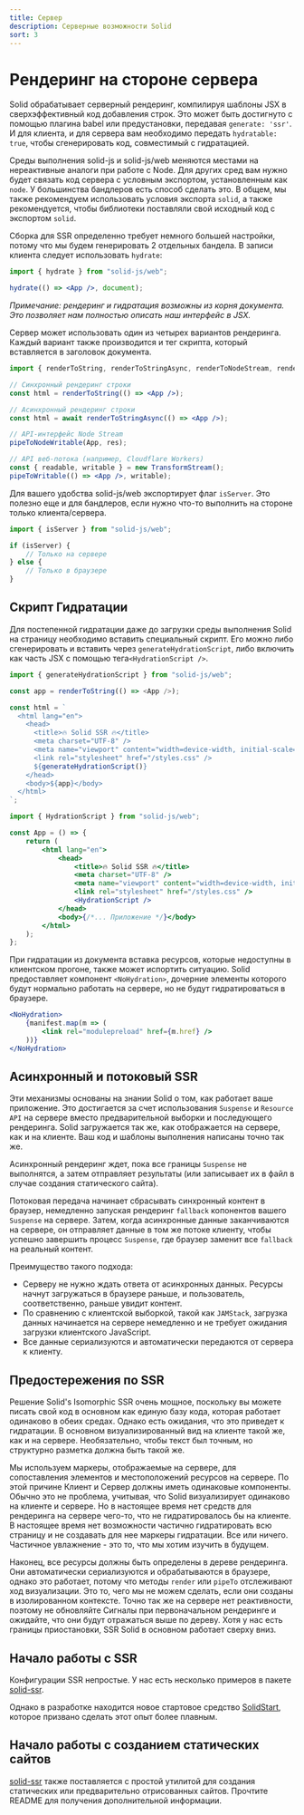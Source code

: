```yaml
---
title: Сервер
description: Серверные возможности Solid
sort: 3
---
```


# Рендеринг на стороне сервера

Solid обрабатывает серверный рендеринг, компилируя шаблоны JSX в сверхэффективный код добавления строк. Это может быть достигнуто с помощью плагина babel или предустановки, передавая `generate: 'ssr'`. И для клиента, и для сервера вам необходимо передать `hydratable: true`, чтобы сгенерировать код, совместимый с гидратацией.

Среды выполнения solid-js и solid-js/web меняются местами на нереактивные аналоги при работе с Node. Для других сред вам нужно будет связать код сервера с условным экспортом, установленным как `node`. У большинства бандлеров есть способ сделать это. В общем, мы также рекомендуем использовать условия экспорта `solid`, а также рекомендуется, чтобы библиотеки поставляли свой исходный код с экспортом `solid`.

Сборка для SSR определенно требует немного большей настройки, потому что мы будем генерировать 2 отдельных бандела. В записи клиента следует использовать `hydrate`:

```jsx
import { hydrate } from "solid-js/web";

hydrate(() => <App />, document);
```

_Примечание: рендеринг и гидратация возможны из корня документа. Это позволяет нам полностью описать наш интерфейс в JSX._

Сервер может использовать один из четырех вариантов рендеринга. Каждый вариант также производится и тег скрипта, который вставляется в заголовок документа.

```jsx
import { renderToString, renderToStringAsync, renderToNodeStream, renderToWebStream } from "solid-js/web";

// Синхронный рендеринг строки
const html = renderToString(() => <App />);

// Асинхронный рендеринг строки
const html = await renderToStringAsync(() => <App />);

// API-интерфейс Node Stream
pipeToNodeWritable(App, res);

// API веб-потока (например, Cloudflare Workers)
const { readable, writable } = new TransformStream();
pipeToWritable(() => <App />, writable);
```

Для вашего удобства solid-js/web экспортирует флаг `isServer`. Это полезно еще и для бандлеров, если нужно что-то выполнить на стороне только клиента/сервера.

```jsx
import { isServer } from "solid-js/web";

if (isServer) {
    // Только на сервере
} else {
    // Только в браузере
}
```

## Скрипт Гидратации

Для постепенной гидратации даже до загрузки среды выполнения Solid на страницу необходимо вставить специальный скрипт. Его можно либо сгенерировать и вставить через `generateHydrationScript`, либо включить как часть JSX с помощью тега`<HydrationScript />`.

```js
import { generateHydrationScript } from "solid-js/web";

const app = renderToString(() => <App />);

const html = `
  <html lang="en">
    <head>
      <title>🔥 Solid SSR 🔥</title>
      <meta charset="UTF-8" />
      <meta name="viewport" content="width=device-width, initial-scale=1.0" />
      <link rel="stylesheet" href="/styles.css" />
      ${generateHydrationScript()}
    </head>
    <body>${app}</body>
  </html>
`;
```

```jsx
import { HydrationScript } from "solid-js/web";

const App = () => {
    return (
        <html lang="en">
            <head>
                <title>🔥 Solid SSR 🔥</title>
                <meta charset="UTF-8" />
                <meta name="viewport" content="width=device-width, initial-scale=1.0" />
                <link rel="stylesheet" href="/styles.css" />
                <HydrationScript />
            </head>
            <body>{/*... Приложение */}</body>
        </html>
    );
};
```

При гидратации из документа вставка ресурсов, которые недоступны в клиентском прогоне, также может испортить ситуацию. Solid предоставляет компонент `<NoHydration>`, дочерние элементы которого будут нормально работать на сервере, но не будут гидратироваться в браузере.

```jsx
<NoHydration>
    {manifest.map(m => (
        <link rel="modulepreload" href={m.href} />
    ))}
</NoHydration>
```

## Асинхронный и потоковый SSR

Эти механизмы основаны на знании Solid о том, как работает ваше приложение. Это достигается за счет использования `Suspense` и `Resource API` на сервере вместо предварительной выборки и последующего рендеринга. Solid загружается так же, как отображается на сервере, как и на клиенте. Ваш код и шаблоны выполнения написаны точно так же.

Асинхронный рендеринг ждет, пока все границы `Suspense` не выполнятся, а затем отправляет результаты (или записывает их в файл в случае создания статического сайта).

Потоковая передача начинает сбрасывать синхронный контент в браузер, немедленно запуская рендеринг `fallback` копонентов вашего `Suspense` на сервере. Затем, когда асинхронные данные заканчиваются на сервере, он отправляет данные в том же потоке клиенту, чтобы успешно завершить процесс `Suspense`, где браузер заменит все `fallback` на реальный контент.

Преимущество такого подхода:

-   Серверу не нужно ждать ответа от асинхронных данных. Ресурсы начнут загружаться в браузере раньше, и пользователь, соответственно, раньше увидит контент.
-   По сравнению с клиентской выборкой, такой как `JAMStack`, загрузка данных начинается на сервере немедленно и не требует ожидания загрузки клиентского JavaScript.
-   Все данные сериализуются и автоматически передаются от сервера к клиенту.

## Предостережения по SSR

Решение Solid's Isomorphic SSR очень мощное, поскольку вы можете писать свой код в основном как единую базу кода, которая работает одинаково в обеих средах. Однако есть ожидания, что это приведет к гидратации. В основном визуализированный вид на клиенте такой же, как и на сервере. Необязательно, чтобы текст был точным, но структурно разметка должна быть такой же.

Мы используем маркеры, отображаемые на сервере, для сопоставления элементов и местоположений ресурсов на сервере. По этой причине Клиент и Сервер должны иметь одинаковые компоненты. Обычно это не проблема, учитывая, что Solid визуализирует одинаково на клиенте и сервере. Но в настоящее время нет средств для рендеринга на сервере чего-то, что не гидратировалось бы на клиенте. В настоящее время нет возможности частично гидратировать всю страницу и не создавать для нее маркеры гидратации. Все или ничего. Частичное увлажнение - это то, что мы хотим изучить в будущем.

Наконец, все ресурсы должны быть определены в дереве рендеринга. Они автоматически сериализуются и обрабатываются в браузере, однако это работает, потому что методы `render` или `pipeTo` отслеживают ход визуализации. Это то, чего мы не можем сделать, если они созданы в изолированном контексте. Точно так же на сервере нет реактивности, поэтому не обновляйте Сигналы при первоначальном рендеринге и ожидайте, что они будут отражаться выше по дереву. Хотя у нас есть границы приостановки, SSR Solid в основном работает сверху вниз.

## Начало работы с SSR

Конфигурации SSR непростые. У нас есть несколько примеров в пакете [solid-ssr](https://github.com/solidjs/solid/blob/main/packages/solid-ssr).

Однако в разработке находится новое стартовое средство [SolidStart](https://github.com/solidjs/solid-start), которое призвано сделать этот опыт более плавным.

## Начало работы с созданием статических сайтов

[solid-ssr](https://github.com/solidjs/solid/blob/main/packages/solid-ssr) также поставляется с простой утилитой для создания статических или предварительно отрисованных сайтов. Прочтите README для получения дополнительной информации.
